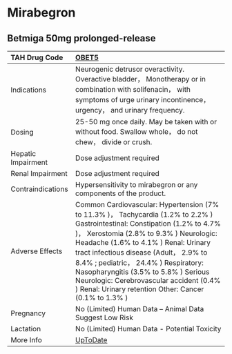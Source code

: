 # Mirabegron

## Betmiga 50mg prolonged-release

| TAH Drug Code      | [OBET5](https://www.tahsda.org.tw/drugs/hissearch.php?drug_code=OBET5)                                                                                                                                                                                                                                                                                                                                                                         |
|:-------------------|:-----------------------------------------------------------------------------------------------------------------------------------------------------------------------------------------------------------------------------------------------------------------------------------------------------------------------------------------------------------------------------------------------------------------------------------------------|
| Indications        | Neurogenic detrusor overactivity. Overactive bladder， Monotherapy or in combination with solifenacin， with symptoms of urge urinary incontinence， urgency， and urinary frequency.                                                                                                                                                                                                                                                          |
| Dosing             | 25-50 mg once daily. May be taken with or without food. Swallow whole， do not chew， divide or crush.                                                                                                                                                                                                                                                                                                                                         |
| Hepatic Impairment | Dose adjustment required                                                                                                                                                                                                                                                                                                                                                                                                                       |
| Renal Impairment   | Dose adjustment required                                                                                                                                                                                                                                                                                                                                                                                                                       |
| Contraindications  | Hypersensitivity to mirabegron or any components of the product.                                                                                                                                                                                                                                                                                                                                                                               |
| Adverse Effects    | Common Cardiovascular: Hypertension (7% to 11.3% )， Tachycardia (1.2% to 2.2% ) Gastrointestinal: Constipation (1.2% to 4.7% )， Xerostomia (2.8% to 9.3% ) Neurologic: Headache (1.6% to 4.1% ) Renal: Urinary tract infectious disease (Adult， 2.9% to 8.4% ; pediatric， 24.4% ) Respiratory: Nasopharyngitis (3.5% to 5.8% ) Serious Neurologic: Cerebrovascular accident (0.4% ) Renal: Urinary retention Other: Cancer (0.1% to 1.3% ) |
| Pregnancy          | No (Limited) Human Data – Animal Data Suggest Low Risk                                                                                                                                                                                                                                                                                                                                                                                         |
| Lactation          | No (Limited) Human Data - Potential Toxicity                                                                                                                                                                                                                                                                                                                                                                                                   |
| More Info          | [UpToDate](https://www.uptodate.com/contents/mirabegron-drug-information)                                                                                                                                                                                                                                                                                                                                                                      |

